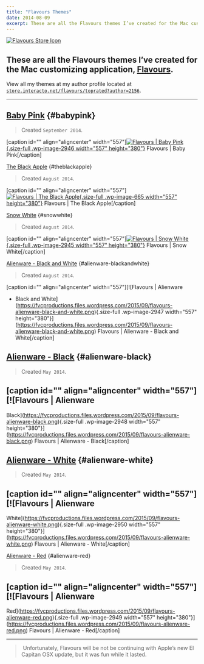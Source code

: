 ```yaml
---
title: "Flavours Themes"
date: 2014-08-09
excerpt: These are all the Flavours themes I’ve created for the Mac customizing application, Flavours.
---
```


[![Flavours Store
Icon](https://store.interacto.net/flavours/global/store/images/store@384.png)](https://store.interacto.net/flavours/toprated?author=2156)

## These are all the Flavours themes I’ve created for the Mac customizing application, [Flavours](https://www.flavours.interacto.net/ "Flavours").

View all my themes at my author profile located at
[`store.interacto.net/flavours/toprated?author=2156`](https://store.interacto.net/flavours/toprated?author=2156 "Flavours Store").

------------------------------------------------------------------------

[Baby Pink](https://store.interacto.net/flavours/uuid/9D0FD386-8DD1-4934-B566-1C095BB919CC) {#babypink}
------------------------------------------------------------------------------------------

> Created `September 2014`.

\[caption id="" align="aligncenter" width="557"\][![Flavours | Baby
Pink](https://fvcproductions.files.wordpress.com/2015/09/flavours-baby-pink.png){.size-full
.wp-image-2946 width="557"
height="380"}](https://fvcproductions.files.wordpress.com/2015/09/flavours-baby-pink.png)
Flavours | Baby Pink\[/caption\]

[The Black Apple](https://store.interacto.net/flavours/uuid/85C33D67-F9BB-4D59-A516-E1E7A45109F1) {#theblackapple}

> Created `August 2014`.

\[caption id="" align="aligncenter" width="557"\][![Flavours | The Black
Apple](https://fvcproductions.files.wordpress.com/2014/08/85c33d67-f9bb-4d59-a516-e1e7a45109f1_2-1618-flavour.png){.size-full
.wp-image-665 width="557"
height="380"}](https://fvcproductions.files.wordpress.com/2014/08/85c33d67-f9bb-4d59-a516-e1e7a45109f1_2-1618-flavour.png)
Flavours | The Black Apple\[/caption\]

[Snow White](https://store.interacto.net/flavours/uuid/438AE9DE-0E77-4D22-BE08-DD1FBF4E1B6B) {#snowwhite}

> Created `August 2014`.

\[caption id="" align="aligncenter" width="557"\][![Flavours | Snow
White](https://fvcproductions.files.wordpress.com/2015/09/flavours-snow-white.png){.size-full
.wp-image-2945 width="557"
height="380"}](https://fvcproductions.files.wordpress.com/2015/09/flavours-snow-white.png)
Flavours | Snow White\[/caption\]

[Alienware - Black and White](https://store.interacto.net/flavours/uuid/5A50D6B9-F5A0-424E-B8CD-D34C1C72C49F) {#alienware-blackandwhite}


> Created `August 2014`.

\[caption id="" align="aligncenter" width="557"\][![Flavours | Alienware
- Black and
White](https://fvcproductions.files.wordpress.com/2015/09/flavours-alienware-black-and-white.png){.size-full
.wp-image-2947 width="557"
height="380"}](https://fvcproductions.files.wordpress.com/2015/09/flavours-alienware-black-and-white.png)
Flavours | Alienware - Black and White\[/caption\]

[Alienware - Black](https://store.interacto.net/flavours/uuid/B839C9C1-FBE0-42DE-8274-435644858FCE) {#alienware-black}
--

> Created `May 2014`.

\[caption id="" align="aligncenter" width="557"\][![Flavours | Alienware
-
Black](https://fvcproductions.files.wordpress.com/2015/09/flavours-alienware-black.png){.size-full
.wp-image-2948 width="557"
height="380"}](https://fvcproductions.files.wordpress.com/2015/09/flavours-alienware-black.png)
Flavours | Alienware - Black\[/caption\]

[Alienware - White](https://store.interacto.net/flavours/uuid/0DF031F5-CE3A-4DE1-B550-F5F80FD92DAB) {#alienware-white}
--

> Created `May 2014`.

\[caption id="" align="aligncenter" width="557"\][![Flavours | Alienware
-
White](https://fvcproductions.files.wordpress.com/2015/09/flavours-alienware-white.png){.size-full
.wp-image-2950 width="557"
height="380"}](https://fvcproductions.files.wordpress.com/2015/09/flavours-alienware-white.png)
Flavours | Alienware - White\[/caption\]

[Alienware - Red](https://store.interacto.net/flavours/uuid/711CDD64-DCAF-4198-BE2F-55BF360C88DF) {#alienware-red}


> Created `May 2014`.

\[caption id="" align="aligncenter" width="557"\][![Flavours | Alienware
-
Red](https://fvcproductions.files.wordpress.com/2015/09/flavours-alienware-red.png){.size-full
.wp-image-2949 width="557"
height="380"}](https://fvcproductions.files.wordpress.com/2015/09/flavours-alienware-red.png)
Flavours | Alienware - Red\[/caption\]

------------------------------------------------------------------------

>  Unfortunately, Flavours will be not be continuing with Apple’s new El
> Capitan OSX update, but it was fun while it lasted.
